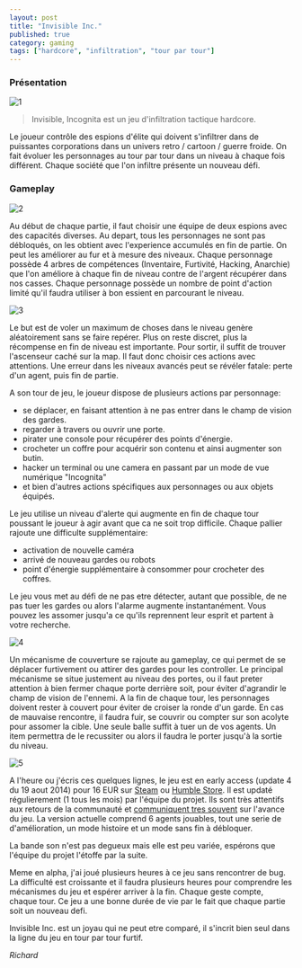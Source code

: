 ```yaml
---
layout: post
title: "Invisible Inc."
published: true
category: gaming
tags: ["hardcore", "infiltration", "tour par tour"]
---
```


### Pr&eacute;sentation

![1](http://cdn.akamai.steamstatic.com/steam/apps/243970/ss_1952455d229787ece8cffdf82c4f09c12c8125af.1920x1080.jpg)

> Invisible, Incognita est un jeu d'infiltration tactique hardcore.

Le joueur contr&ocirc;le des espions d'&eacute;lite qui doivent s'infiltrer dans de puissantes corporations dans un univers retro / cartoon / guerre froide. On fait &eacute;voluer les personnages au tour par tour dans un niveau &agrave; chaque fois diff&eacute;rent. Chaque soci&eacute;t&eacute; que l'on infiltre pr&eacute;sente un nouveau d&eacute;fi.

### Gameplay

![2](https://steamcommunity.com/linkfilter/?url=http://cdn.akamai.steamstatic.com/steam/apps/243970/ss_ced622009a1b1afbfafed57b01d2decf7a4cdfc6.1920x1080.jpg)

Au d&eacute;but de chaque partie, il faut choisir une &eacute;quipe de deux espions avec des capacit&eacute;s diverses. Au depart, tous les personnages ne sont pas d&eacute;bloqu&eacute;s, on les obtient avec l'experience accumul&eacute;s en fin de partie. On peut les am&eacute;liorer au fur et &agrave; mesure des niveaux. Chaque personnage poss&egrave;de 4 arbres de comp&eacute;tences (Inventaire, Furtivit&eacute;, Hacking, Anarchie) que l'on am&eacute;liore &agrave; chaque fin de niveau contre de l'argent r&eacute;cup&eacute;rer dans nos casses. Chaque personnage poss&egrave;de un nombre de point d'action limit&eacute; qu'il faudra utiliser &agrave; bon essient en parcourant le niveau.

![3](http://cdn.akamai.steamstatic.com/steam/apps/243970/ss_11af98088c8e3c1017ac2024d9b4d9411b39d813.1920x1080.jpg)

Le but est de voler un maximum de choses dans le niveau gen&egrave;re al&eacute;atoirement sans se faire rep&eacute;rer. Plus on reste discret, plus la r&eacute;compense en fin de niveau est importante. Pour sortir, il suffit de trouver l'ascenseur cach&eacute; sur la map. Il faut donc choisir ces actions avec attentions. Une erreur dans les niveaux avanc&eacute;s peut se r&eacute;v&eacute;ler fatale: perte d'un agent, puis fin de partie.

A son tour de jeu, le joueur dispose de plusieurs actions par personnage:

- se d&eacute;placer, en faisant attention &agrave; ne pas entrer dans le champ de vision des gardes.
- regarder &agrave; travers ou ouvrir une porte.
- pirater une console pour r&eacute;cup&eacute;rer des points d'&eacute;nergie.
- crocheter un coffre pour acqu&eacute;rir son contenu et ainsi augmenter son butin.
- hacker un terminal ou une camera en passant par un mode de vue num&eacute;rique "Incognita"
- et bien d'autres actions sp&eacute;cifiques aux personnages ou aux objets &eacute;quip&eacute;s.

Le jeu utilise un niveau d'alerte qui augmente en fin de chaque tour poussant le joueur &agrave; agir avant que ca ne soit trop difficile. Chaque pallier rajoute une difficulte suppl&eacute;mentaire:

- activation de nouvelle cam&eacute;ra
- arriv&eacute; de nouveau gardes ou robots
- point d'&eacute;nergie suppl&eacute;mentaire &agrave; consommer pour crocheter des coffres.

Le jeu vous met au d&eacute;fi de ne pas etre d&eacute;tecter, autant que possible, de ne pas tuer les gardes ou alors l'alarme augmente instantan&eacute;ment. Vous pouvez les assomer jusqu'a ce qu'ils reprennent leur esprit et partent &agrave; votre recherche.

![4](http://cdn.akamai.steamstatic.com/steam/apps/243970/ss_74e18e9b00e1adb905daff1c83a4ed53a95e4a7d.1920x1080.jpg)

Un m&eacute;canisme de couverture se rajoute au gameplay, ce qui permet de se d&eacute;placer furtivement ou attirer des gardes pour les controller. Le principal m&eacute;canisme se situe justement au niveau des portes, ou il faut preter attention &agrave; bien fermer chaque porte derri&egrave;re soit, pour &eacute;viter d'agrandir le champ de vision de l'ennemi. A la fin de chaque tour, les personnages doivent rester &agrave; couvert pour &eacute;viter de croiser la ronde d'un garde. En cas de mauvaise rencontre, il faudra fuir, se couvrir ou compter sur son acolyte pour assomer la cible. Une seule balle suffit &agrave; tuer un de vos agents. Un item permettra de le recussiter ou alors il faudra le porter jusqu'&agrave; la sortie du niveau.

![5](http://cdn.akamai.steamstatic.com/steam/apps/243970/ss_dc3f42a29961e8940dc1ad0e2d6b41615d086115.1920x1080.jpg)

A l'heure ou j'&eacute;cris ces quelques lignes, le jeu est en early access (update 4 du 19 aout 2014) pour  16 EUR sur [Steam](http://store.steampowered.com/app/243970/) ou [Humble Store](https://www.humblebundle.com/store/p/invisibleinc_storefront). Il est updat&eacute; r&eacute;gulierement (1 tous les mois) par l'&eacute;quipe du projet. Ils sont tr&egrave;s attentifs aux retours de la communaut&eacute; et [communiquent tres souvent](http://forums.kleientertainment.com/forum/41-invisible-inc-early-access-general-discussion-and-strategies/) sur l'avance du jeu. La version actuelle comprend 6 agents jouables, tout une serie de d'am&eacute;lioration, un mode histoire et un mode sans fin &agrave; d&eacute;bloquer.

La bande son n'est pas degueux mais elle est peu vari&eacute;e, esp&eacute;rons que l'&eacute;quipe du projet l'&eacute;toffe par la suite.

Meme en alpha, j'ai jou&eacute; plusieurs heures &agrave; ce jeu sans rencontrer de bug. La difficult&eacute; est croissante et il faudra plusieurs heures pour comprendre les m&eacute;canismes du jeu et esp&eacute;rer arriver &agrave; la fin. Chaque geste compte, chaque tour. Ce jeu a une bonne dur&eacute;e de vie par le fait que chaque partie soit un nouveau defi.

Invisible Inc. est un joyau qui ne peut etre compar&eacute;, il s'incrit bien seul dans la ligne du jeu en tour par tour furtif.

*Richard*
